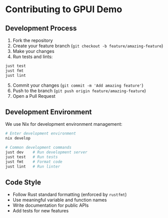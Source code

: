 # Contributing to GPUI Demo

## Development Process

1. Fork the repository
2. Create your feature branch (`git checkout -b feature/amazing-feature`)
3. Make your changes
4. Run tests and lints:
```bash
just test
just fmt
just lint
```
5. Commit your changes (`git commit -m 'Add amazing feature'`)
6. Push to the branch (`git push origin feature/amazing-feature`)
7. Open a Pull Request

## Development Environment

We use Nix for development environment management:

```bash
# Enter development environment
nix develop

# Common development commands
just dev    # Run development server
just test   # Run tests
just fmt    # Format code
just lint   # Run linter
```

## Code Style

- Follow Rust standard formatting (enforced by `rustfmt`)
- Use meaningful variable and function names
- Write documentation for public APIs
- Add tests for new features 